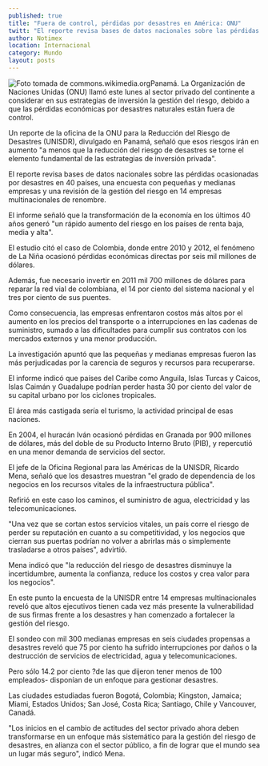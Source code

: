 ```yaml
---
published: true
title: "Fuera de control, pérdidas por desastres en América: ONU"
twitt: "El reporte revisa bases de datos nacionales sobre las pérdidas ocasionadas por desastres en 40 países, una encuesta con pequeñas y medianas empresas y una revisión de la gestión del riesgo en 14 empresas multinacionales de renombre."
author: Notimex
location: Internacional
category: Mundo
layout: posts
---
```


![Foto tomada de commons.wikimedia.org](http://i.imgur.com/YEGC1vQm.jpg)Panamá. La Organización de Naciones Unidas (ONU) llamó este lunes al sector privado del continente a considerar en sus estrategias de inversión la gestión del riesgo, debido a que las pérdidas económicas por desastres naturales están fuera de control.

Un reporte de la oficina de la ONU para la Reducción del Riesgo de Desastres (UNISDR), divulgado en Panamá, señaló que esos riesgos irán en aumento "a menos que la reducción del riesgo de desastres se torne el elemento fundamental de las estrategias de inversión privada".

El reporte revisa bases de datos nacionales sobre las pérdidas ocasionadas por desastres en 40 países, una encuesta con pequeñas y medianas empresas y una revisión de la gestión del riesgo en 14 empresas multinacionales de renombre.

El informe señaló que la transformación de la economía en los últimos 40 años generó "un rápido aumento del riesgo en los países de renta baja, media y alta".

El estudio citó el caso de Colombia, donde entre 2010 y 2012, el fenómeno de La Niña ocasionó pérdidas económicas directas por seis mil millones de dólares.

Además, fue necesario invertir en 2011 mil 700 millones de dólares para reparar la red vial de colombiana, el 14 por ciento del sistema nacional y el tres por ciento de sus puentes.

Como consecuencia, las empresas enfrentaron costos más altos por el aumento en los precios del transporte o a interrupciones en las cadenas de suministro, sumado a las dificultades para cumplir sus contratos con los mercados externos y una menor producción.

La investigación apuntó que las pequeñas y medianas empresas fueron las más perjudicadas por la carencia de seguros y recursos para recuperarse.

El informe indicó que países del Caribe como Anguila, Islas Turcas y Caicos, Islas Caimán y Guadalupe podrían perder hasta 30 por ciento del valor de su capital urbano por los ciclones tropicales.

El área más castigada sería el turismo, la actividad principal de esas naciones.

En 2004, el huracán Iván ocasionó pérdidas en Granada por 900 millones de dólares, más del doble de su Producto Interno Bruto (PIB), y repercutió en una menor demanda de servicios del sector.

El jefe de la Oficina Regional para las Américas de la UNISDR, Ricardo Mena, señaló que los desastres muestran "el grado de dependencia de los negocios en los recursos vitales de la infraestructura pública".

Refirió en este caso los caminos, el suministro de agua, electricidad y las telecomunicaciones.

"Una vez que se cortan estos servicios vitales, un país corre el riesgo de perder su reputación en cuanto a su competitividad, y los negocios que cierran sus puertas podrían no volver a abrirlas más o simplemente trasladarse a otros países", advirtió.

Mena indicó que "la reducción del riesgo de desastres disminuye la incertidumbre, aumenta la confianza, reduce los costos y crea valor para los negocios".

En este punto la encuesta de la UNISDR entre 14 empresas multinacionales reveló que altos ejecutivos tienen cada vez más presente la vulnerabilidad de sus firmas frente a los desastres y han comenzado a fortalecer la gestión del riesgo.

El sondeo con mil 300 medianas empresas en seis ciudades propensas a desastres reveló que 75 por ciento ha sufrido interrupciones por daños o la destrucción de servicios de electricidad, agua y telecomunicaciones.

Pero sólo 14.2 por ciento ?de las que dijeron tener menos de 100 empleados- disponían de un enfoque para gestionar desastres.

Las ciudades estudiadas fueron Bogotá, Colombia; Kingston, Jamaica; Miami, Estados Unidos; San José, Costa Rica; Santiago, Chile y Vancouver, Canadá.

"Los inicios en el cambio de actitudes del sector privado ahora deben transformarse en un enfoque más sistemático para la gestión del riesgo de desastres, en alianza con el sector público, a fin de lograr que el mundo sea un lugar más seguro", indicó Mena.
